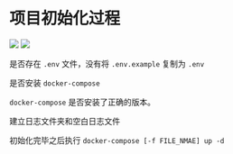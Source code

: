 # 项目初始化过程

[![](https://img.shields.io/badge/AD-%E8%85%BE%E8%AE%AF%E4%BA%91%E5%AE%B9%E5%99%A8%E6%9C%8D%E5%8A%A1-blue.svg)](https://cloud.tencent.com/redirect.php?redirect=10058&cps_key=3a5255852d5db99dcd5da4c72f05df61) [![](https://img.shields.io/badge/Support-%E8%85%BE%E8%AE%AF%E4%BA%91%E8%87%AA%E5%AA%92%E4%BD%93-brightgreen.svg)](https://cloud.tencent.com/developer/support-plan?invite_code=13vokmlse8afh)

是否存在 `.env` 文件，没有将 `.env.example` 复制为 `.env`

是否安装 `docker-compose`

`docker-compose` 是否安装了正确的版本。

建立日志文件夹和空白日志文件

初始化完毕之后执行 `docker-compose [-f FILE_NMAE] up -d`

